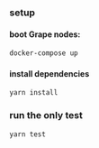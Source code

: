 ### setup

#### boot Grape nodes:

```bash
docker-compose up
```
#### install dependencies
```
yarn install
```

### run the only test 
```
yarn test
```
